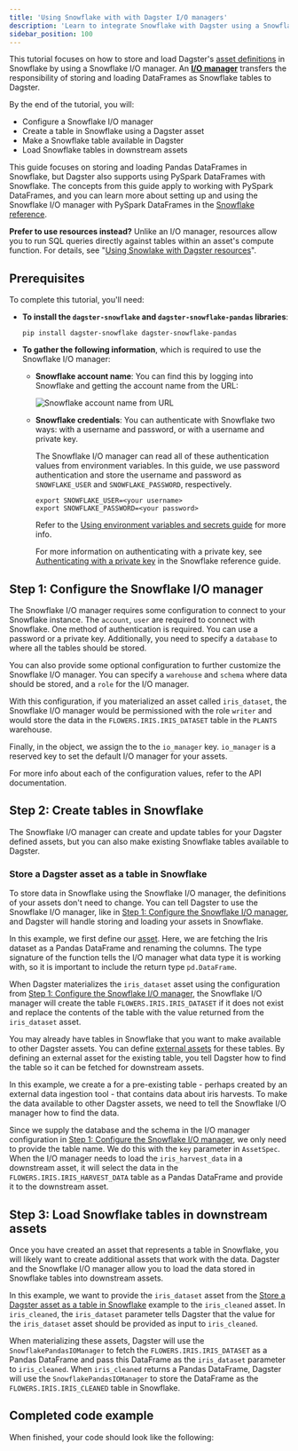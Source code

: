 ```yaml
---
title: 'Using Snowflake with with Dagster I/O managers'
description: 'Learn to integrate Snowflake with Dagster using a Snowflake I/O manager.'
sidebar_position: 100
---
```


This tutorial focuses on how to store and load Dagster's [asset definitions](/guides/build/assets/defining-assets) in Snowflake by using a Snowflake I/O manager. An [**I/O manager**](/guides/build/io-managers/) transfers the responsibility of storing and loading DataFrames as Snowflake tables to Dagster.

By the end of the tutorial, you will:

- Configure a Snowflake I/O manager
- Create a table in Snowflake using a Dagster asset
- Make a Snowflake table available in Dagster
- Load Snowflake tables in downstream assets

This guide focuses on storing and loading Pandas DataFrames in Snowflake, but Dagster also supports using PySpark DataFrames with Snowflake. The concepts from this guide apply to working with PySpark DataFrames, and you can learn more about setting up and using the Snowflake I/O manager with PySpark DataFrames in the [Snowflake reference](/integrations/libraries/snowflake/reference).

**Prefer to use resources instead?** Unlike an I/O manager, resources allow you to run SQL queries directly against tables within an asset's compute function. For details, see "[Using Snowlake with Dagster resources](/integrations/libraries/snowflake/using-snowflake-with-dagster)".

## Prerequisites

To complete this tutorial, you'll need:

- **To install the `dagster-snowflake` and `dagster-snowflake-pandas` libraries**:

  ```shell
  pip install dagster-snowflake dagster-snowflake-pandas
  ```

- **To gather the following information**, which is required to use the Snowflake I/O manager:

  - **Snowflake account name**: You can find this by logging into Snowflake and getting the account name from the URL:

    ![Snowflake account name from URL](/images/integrations/snowflake/snowflake-account.png)

  - **Snowflake credentials**: You can authenticate with Snowflake two ways: with a username and password, or with a username and private key.

    The Snowflake I/O manager can read all of these authentication values from environment variables. In this guide, we use password authentication and store the username and password as `SNOWFLAKE_USER` and `SNOWFLAKE_PASSWORD`, respectively.

    ```shell
    export SNOWFLAKE_USER=<your username>
    export SNOWFLAKE_PASSWORD=<your password>
    ```

    Refer to the [Using environment variables and secrets guide](/guides/deploy/using-environment-variables-and-secrets) for more info.

    For more information on authenticating with a private key, see [Authenticating with a private key](/integrations/libraries/snowflake/reference#authenticating-using-a-private-key) in the Snowflake reference guide.

## Step 1: Configure the Snowflake I/O manager

The Snowflake I/O manager requires some configuration to connect to your Snowflake instance. The `account`, `user` are required to connect with Snowflake. One method of authentication is required. You can use a password or a private key. Additionally, you need to specify a `database` to where all the tables should be stored.

You can also provide some optional configuration to further customize the Snowflake I/O manager. You can specify a `warehouse` and `schema` where data should be stored, and a `role` for the I/O manager.

<CodeExample path="docs_snippets/docs_snippets/integrations/snowflake/io_manager_tutorial/configuration.py" startAfter="start_example" endBefore="end_example" />

With this configuration, if you materialized an asset called `iris_dataset`, the Snowflake I/O manager would be permissioned with the role `writer` and would store the data in the `FLOWERS.IRIS.IRIS_DATASET` table in the `PLANTS` warehouse.

Finally, in the <PyObject section="definitions" module="dagster" object="Definitions" /> object, we assign the <PyObject section="libraries" module="dagster_snowflake_pandas" object="SnowflakePandasIOManager" /> to the `io_manager` key. `io_manager` is a reserved key to set the default I/O manager for your assets.

For more info about each of the configuration values, refer to the <PyObject section="libraries" module="dagster_snowflake_pandas" object="SnowflakePandasIOManager" /> API documentation.

## Step 2: Create tables in Snowflake

The Snowflake I/O manager can create and update tables for your Dagster defined assets, but you can also make existing Snowflake tables available to Dagster.

<Tabs>

<TabItem value="Create tables in Snowflake from Dagster assets">

### Store a Dagster asset as a table in Snowflake

To store data in Snowflake using the Snowflake I/O manager, the definitions of your assets don't need to change. You can tell Dagster to use the Snowflake I/O manager, like in [Step 1: Configure the Snowflake I/O manager](#step-1-configure-the-snowflake-io-manager), and Dagster will handle storing and loading your assets in Snowflake.

<CodeExample path="docs_snippets/docs_snippets/integrations/snowflake/io_manager_tutorial/create_table.py" />

In this example, we first define our [asset](/guides/build/assets/defining-assets). Here, we are fetching the Iris dataset as a Pandas DataFrame and renaming the columns. The type signature of the function tells the I/O manager what data type it is working with, so it is important to include the return type `pd.DataFrame`.

When Dagster materializes the `iris_dataset` asset using the configuration from [Step 1: Configure the Snowflake I/O manager](#step-1-configure-the-snowflake-io-manager), the Snowflake I/O manager will create the table `FLOWERS.IRIS.IRIS_DATASET` if it does not exist and replace the contents of the table with the value returned from the `iris_dataset` asset.

</TabItem>

<TabItem value="Make an existing table available in Dagster">

You may already have tables in Snowflake that you want to make available to other Dagster assets. You can define [external assets](/guides/build/assets/external-assets) for these tables. By defining an external asset for the existing table, you tell Dagster how to find the table so it can be fetched for downstream assets.

<CodeExample path="docs_snippets/docs_snippets/integrations/snowflake/source_asset.py" />

In this example, we create a <PyObject section="assets" module="dagster" object="AssetSpec" /> for a pre-existing table - perhaps created by an external data ingestion tool - that contains data about iris harvests. To make the data available to other Dagster assets, we need to tell the Snowflake I/O manager how to find the data.

Since we supply the database and the schema in the I/O manager configuration in [Step 1: Configure the Snowflake I/O manager](#step-1-configure-the-snowflake-io-manager), we only need to provide the table name. We do this with the `key` parameter in `AssetSpec`. When the I/O manager needs to load the `iris_harvest_data` in a downstream asset, it will select the data in the `FLOWERS.IRIS.IRIS_HARVEST_DATA` table as a Pandas DataFrame and provide it to the downstream asset.

</TabItem>
</Tabs>

## Step 3: Load Snowflake tables in downstream assets

Once you have created an asset that represents a table in Snowflake, you will likely want to create additional assets that work with the data. Dagster and the Snowflake I/O manager allow you to load the data stored in Snowflake tables into downstream assets.

<CodeExample path="docs_snippets/docs_snippets/integrations/snowflake/io_manager_tutorial/downstream.py" startAfter="start_example" endBefore="end_example" />

In this example, we want to provide the `iris_dataset` asset from the [Store a Dagster asset as a table in Snowflake](#store-a-dagster-asset-as-a-table-in-snowflake) example to the `iris_cleaned` asset. In `iris_cleaned`, the `iris_dataset` parameter tells Dagster that the value for the `iris_dataset` asset should be provided as input to `iris_cleaned`.

When materializing these assets, Dagster will use the `SnowflakePandasIOManager` to fetch the `FLOWERS.IRIS.IRIS_DATASET` as a Pandas DataFrame and pass this DataFrame as the `iris_dataset` parameter to `iris_cleaned`. When `iris_cleaned` returns a Pandas DataFrame, Dagster will use the `SnowflakePandasIOManager` to store the DataFrame as the `FLOWERS.IRIS.IRIS_CLEANED` table in Snowflake.

## Completed code example

When finished, your code should look like the following:

<CodeExample path="docs_snippets/docs_snippets/integrations/snowflake/io_manager_tutorial/full_example.py" />

